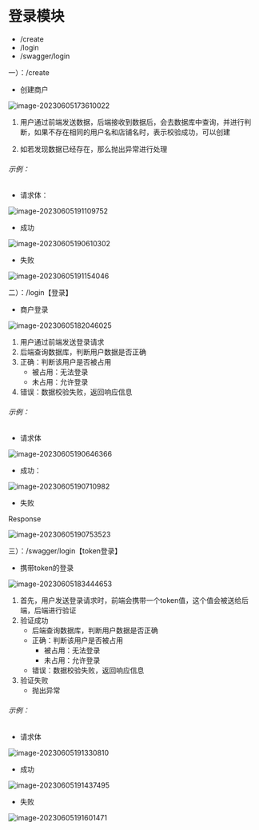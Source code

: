 # 登录模块

- /create
- /login
- /swagger/login

一）：/create

- 创建商户

![image-20230605173610022](C:\Users\86178\AppData\Roaming\Typora\typora-user-images\image-20230605173610022.png)



1. 用户通过前端发送数据，后端接收到数据后，会去数据库中查询，并进行判断，如果不存在相同的用户名和店铺名时，表示校验成功，可以创建

2. 如若发现数据已经存在，那么抛出异常进行处理

   

###### 示例：

- 请求体：

![image-20230605191109752](C:\Users\86178\AppData\Roaming\Typora\typora-user-images\image-20230605191109752.png)

- 成功

![image-20230605190610302](C:\Users\86178\AppData\Roaming\Typora\typora-user-images\image-20230605190610302.png)

- 失败

![image-20230605191154046](C:\Users\86178\AppData\Roaming\Typora\typora-user-images\image-20230605191154046.png)





二）：/login【登录】

- 商户登录

![image-20230605182046025](C:\Users\86178\AppData\Roaming\Typora\typora-user-images\image-20230605182046025.png)



1. 用户通过前端发送登录请求
2. 后端查询数据库，判断用户数据是否正确
3. 正确：判断该用户是否被占用
   - 被占用：无法登录
   - 未占用：允许登录
4. 错误：数据校验失败，返回响应信息



###### 示例：

- 请求体

![image-20230605190646366](C:\Users\86178\AppData\Roaming\Typora\typora-user-images\image-20230605190646366.png)



- 成功：

![image-20230605190710982](C:\Users\86178\AppData\Roaming\Typora\typora-user-images\image-20230605190710982.png)

- 失败

Response

![image-20230605190753523](C:\Users\86178\AppData\Roaming\Typora\typora-user-images\image-20230605190753523.png)





三）：/swagger/login【token登录】

- 携带token的登录

![image-20230605183444653](C:\Users\86178\AppData\Roaming\Typora\typora-user-images\image-20230605183444653.png)

1. 首先，用户发送登录请求时，前端会携带一个token值，这个值会被送给后端，后端进行验证
2. 验证成功
   - 后端查询数据库，判断用户数据是否正确
   - 正确：判断该用户是否被占用
     - 被占用：无法登录
     - 未占用：允许登录
   - 错误：数据校验失败，返回响应信息
3. 验证失败
   - 抛出异常



###### 示例：

- 请求体

![image-20230605191330810](C:\Users\86178\AppData\Roaming\Typora\typora-user-images\image-20230605191330810.png)

- 成功

![image-20230605191437495](C:\Users\86178\AppData\Roaming\Typora\typora-user-images\image-20230605191437495.png)

- 失败

![image-20230605191601471](C:\Users\86178\AppData\Roaming\Typora\typora-user-images\image-20230605191601471.png)

